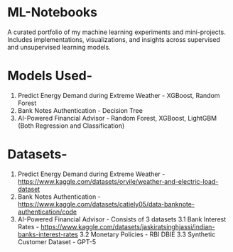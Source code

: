 # ML-Notebooks
A curated portfolio of my machine learning experiments and mini-projects. Includes implementations, visualizations, and insights across supervised and unsupervised learning models.

# Models Used-
1. Predict Energy Demand during Extreme Weather - XGBoost, Random Forest
2. Bank Notes Authentication - Decision Tree
3. AI-Powered Financial Advisor - Random Forest, XGBoost, LightGBM (Both Regression and Classification)

# Datasets-
1. Predict Energy Demand during Extreme Weather - https://www.kaggle.com/datasets/orvile/weather-and-electric-load-dataset
2. Bank Notes Authentication - https://www.kaggle.com/datasets/catiely05/data-banknote-authentication/code
3. AI-Powered Financial Advisor - Consists of 3 datasets
   3.1 Bank Interest Rates - https://www.kaggle.com/datasets/jaskiratsinghjassi/indian-banks-interest-rates
   3.2 Monetary Policies - RBI DBIE
   3.3 Synthetic Customer Dataset - GPT-5
